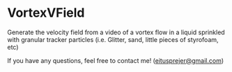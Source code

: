 # VortexVField
Generate the velocity field from a video of a vortex flow in a liquid sprinkled with granular tracker particles (i.e. Glitter, sand, little pieces of styrofoam, etc)

If you have any questions, feel free to contact me! (eitusprejer@gmail.com)
